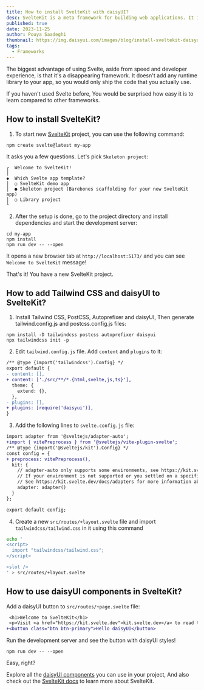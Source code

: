 ```yaml
---
title: How to install SvelteKit with daisyUI?
desc: SvelteKit is a meta framework for building web applications. It is based on Svelte, a compiler that turns your Svelte components into fast and efficient JavaScript.
published: true
date: 2023-11-25
author: Pouya Saadeghi
thumbnail: https://img.daisyui.com/images/blog/install-sveltekit-daisyui.webp
tags:
  - Frameworks
---
```


The biggest advantage of using Svelte, aside from speed and developer experience, is that it's a disappearing framework. It doesn't add any runtime library to your app, so you would only ship the code that you actually use.

If you haven't used Svelte before, You would be surprised how easy it is to learn compared to other frameworks.

## How to install SvelteKit?

1. To start new [SvelteKit](https://kit.svelte.dev/) project, you can use the following command:

```
npm create svelte@latest my-app
```

It asks you a few questions.
Let's pick `Skeleton project`:

```
┌  Welcome to SvelteKit!
│
◆  Which Svelte app template?
│  ○ SvelteKit demo app
│  ● Skeleton project (Barebones scaffolding for your new SvelteKit app)
│  ○ Library project
└
```

2. After the setup is done, go to the project directory and install dependencies and start the development server:

```
cd my-app
npm install
npm run dev -- --open
```

It opens a new browser tab at `http://localhost:5173/` and you can see `Welcome to SvelteKit` message!

That's it! You have a new SvelteKit project.

## How to add Tailwind CSS and daisyUI to SvelteKit?

1. Install Tailwind CSS, PostCSS, Autoprefixer and daisyUI,
   Then generate tailwind.config.js and postcss.config.js files:

```
npm install -D tailwindcss postcss autoprefixer daisyui
npx tailwindcss init -p
```

2. Edit `tailwind.config.js` file. Add `content` and `plugins` to it:

```diff
/** @type {import('tailwindcss').Config} */
export default {
- content: [],
+ content: ['./src/**/*.{html,svelte,js,ts}'],
  theme: {
    extend: {},
  },
- plugins: [],
+ plugins: [require('daisyui')],
}
```

3. Add the following lines to `svelte.config.js` file:

```diff
import adapter from '@sveltejs/adapter-auto';
+import { vitePreprocess } from '@sveltejs/vite-plugin-svelte';
/** @type {import('@sveltejs/kit').Config} */
const config = {
+ preprocess: vitePreprocess(),
  kit: {
    // adapter-auto only supports some environments, see https://kit.svelte.dev/docs/adapter-auto for a list.
    // If your environment is not supported or you settled on a specific environment, switch out the adapter.
    // See https://kit.svelte.dev/docs/adapters for more information about adapters.
    adapter: adapter()
  }
};

export default config;
```

4. Create a new `src/routes/+layout.svelte` file and import `tailwindcss/tailwind.css` in it using this command

```sh
echo '
<script>
  import "tailwindcss/tailwind.css";
</script>

<slot />
' > src/routes/+layout.svelte
```

## How to use daisyUI components in SvelteKit?

Add a daisyUI button to `src/routes/+page.svelte` file:

```diff
 <h1>Welcome to SvelteKit</h1>
 <p>Visit <a href="https://kit.svelte.dev">kit.svelte.dev</a> to read the documentation</p>
+<button class="btn btn-primary">Hello daisyUI</button>
```

Run the development server and see the button with daisyUI styles!

```
npm run dev -- --open
```

Easy, right?

Explore all the [daisyUI components](https://daisyui.com/components/) you can use in your project,
And also check out the [SvelteKit docs](https://kit.svelte.dev/) to learn more about SvelteKit.
